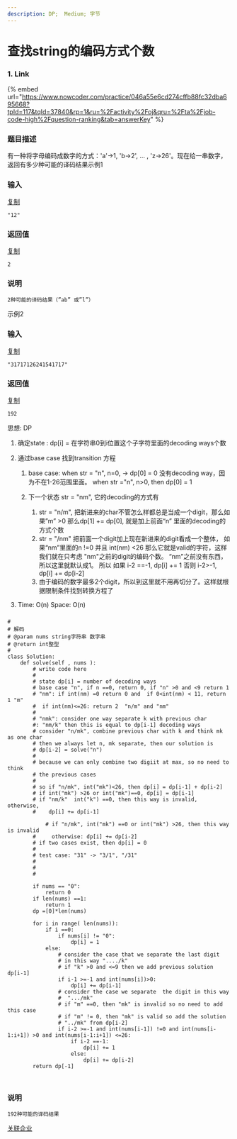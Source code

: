 ```yaml
---
description: DP;  Medium; 字节
---
```


# 查找string的编码方式个数

### 1. Link

{% embed url="https://www.nowcoder.com/practice/046a55e6cd274cffb88fc32dba695668?tpId=117&tqId=37840&rp=1&ru=%2Factivity%2Foj&qru=%2Fta%2Fjob-code-high%2Fquestion-ranking&tab=answerKey" %}



### 题目描述

有一种将字母编码成数字的方式：'a'->1, 'b->2', ... , 'z->26'。现在给一串数字，返回有多少种可能的译码结果示例1

### 输入

[复制](javascript:void\(0\);)

```
"12"
```

### 返回值

[复制](javascript:void\(0\);)

```
2
```

### 说明

```
2种可能的译码结果（”ab” 或”l”）
```

示例2

### 输入

[复制](javascript:void\(0\);)

```
"31717126241541717"
```



### 返回值

[复制](javascript:void\(0\);)

```
192
```

思想: DP

1. &#x20;确定state : dp\[i] = 在字符串0到i位置这个子字符里面的decoding ways个数
2. 通过base case 找到transition 方程
   1. base case: when str = "n", n=0,  -> dp\[0] = 0 没有decoding way，因为不在1-26范围里面。 when str ="n", n>0,  then  dp\[0] = 1
   2.  下一个状态 str = "nm", 它的decoding的方式有

       1. str = "n/m", 把新进来的char不管怎么样都总是当成一个digit，那么如果”m” >0 那么dp\[1] += dp\[0],  就是加上前面“n” 里面的decoding的方式个数
       2. str = "/nm" 把前面一个digit加上现在新进来的digit看成一个整体， 如果“nm”里面的n !=0 并且 int(nm) <26 那么它就是valid的字符，这样我们就在只考虑 "nm"之前的digit的编码个数。 “nm”之前没有东西，所以这里就默认成1。 所以 如果 i-2 ==-1,  dp\[i] += 1 否则 i-2>-1,  dp\[i] += dp\[i-2]
       3. 由于编码的数字最多2个digit，所以到这里就不用再切分了。这样就根据限制条件找到转换方程了


3. Time: O(n) Space: O(n)

###

```
#
# 解码
# @param nums string字符串 数字串
# @return int整型
#
class Solution:
    def solve(self , nums ):
        # write code here
        #
        # state dp[i] = number of decoding ways
        # base case "n", if n ==0, return 0, if "n" >0 and <9 return 1
        # "nm": if int(nm) =0 return 0 and  if 0<int(nm) < 11, return 1 "m"
        #  if int(nm)<=26: return 2  "n/m" and "nm"
        #
        # "nmk": consider one way separate k with previous char
        #: "nm/k" then this is equal to dp[i-1] decoding ways
        # consider "n/mk", combine previous char with k and think mk as one char
        # then we always let n, mk separate, then our solution is 
        # dp[i-2] = solve("n")
        #
        # because we can only combine two digiit at max, so no need to think
        # the previous cases
        #
        # so if "n/mk", int("mk")<26, then dp[i] = dp[i-1] + dp[i-2]
        # if int("mk") >26 or int("mk")==0, dp[i] = dp[i-1]
        # if "nm/k"  int("k") ==0, then this way is invalid, otherwise,
        #    dp[i] += dp[i-1]
    
            # if "n/mk", int("mk") ==0 or int("mk") >26, then this way is invalid
        #     otherwise: dp[i] += dp[i-2]
        # if two cases exist, then dp[i] = 0
        #
        # test case: "31" -> "3/1", "/31"
        #
        #
        #
        
        if nums == "0":
            return 0
        if len(nums) ==1:
            return 1
        dp =[0]*len(nums)
        
        for i in range( len(nums)):
            if i ==0:
                if nums[i] != "0":
                    dp[i] = 1
            else:
                # consider the case that we separate the last digit 
                # in this way "..../k"
                # if "k" >0 and <=9 then we add previous solution dp[i-1]
                if i-1 >=-1 and int(nums[i])>0:
                    dp[i] += dp[i-1]
                # consider the case we separate  the digit in this way
                #  ".../mk"
                # if "m" ==0, then "mk" is invalid so no need to add this case
                # if "m" != 0, then "mk" is valid so add the solution
                # "../mk" from dp[i-2]
                if i-2 >=-1 and int(nums[i-1]) !=0 and int(nums[i-1:i+1]) >0 and int(nums[i-1:i+1]) <=26:
                    if i-2 ==-1:
                        dp[i] += 1
                    else:
                        dp[i] += dp[i-2]
        return dp[-1]
        
        
```

### 说明

```
192种可能的译码结果
```

[ 关联企业](javascript:void\(0\);)
